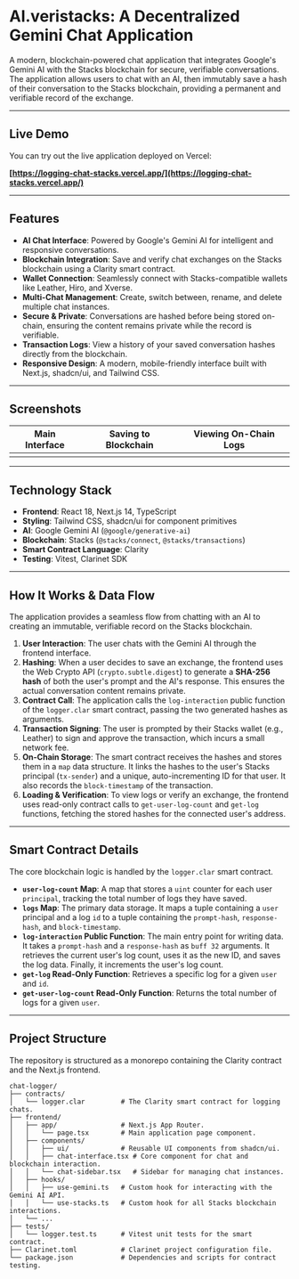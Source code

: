 # AI.veristacks: A Decentralized Gemini Chat Application

A modern, blockchain-powered chat application that integrates Google's Gemini AI with the Stacks blockchain for secure, verifiable conversations. The application allows users to chat with an AI, then immutably save a hash of their conversation to the Stacks blockchain, providing a permanent and verifiable record of the exchange.

---

## Live Demo

You can try out the live application deployed on Vercel:

**[https://logging-chat-stacks.vercel.app/](https://logging-chat-stacks.vercel.app/)**

---

## Features

- **AI Chat Interface**: Powered by Google's Gemini AI for intelligent and responsive conversations.
- **Blockchain Integration**: Save and verify chat exchanges on the Stacks blockchain using a Clarity smart contract.
- **Wallet Connection**: Seamlessly connect with Stacks-compatible wallets like Leather, Hiro, and Xverse.
- **Multi-Chat Management**: Create, switch between, rename, and delete multiple chat instances.
- **Secure & Private**: Conversations are hashed before being stored on-chain, ensuring the content remains private while the record is verifiable.
- **Transaction Logs**: View a history of your saved conversation hashes directly from the blockchain.
- **Responsive Design**: A modern, mobile-friendly interface built with Next.js, shadcn/ui, and Tailwind CSS.

---

## Screenshots

| Main Interface | Saving to Blockchain | Viewing On-Chain Logs |
| :---: | :---: | :---: |
| | | |

---

## Technology Stack

- **Frontend**: React 18, Next.js 14, TypeScript
- **Styling**: Tailwind CSS, shadcn/ui for component primitives
- **AI**: Google Gemini AI (`@google/generative-ai`)
- **Blockchain**: Stacks (`@stacks/connect`, `@stacks/transactions`)
- **Smart Contract Language**: Clarity
- **Testing**: Vitest, Clarinet SDK

---

## How It Works & Data Flow

The application provides a seamless flow from chatting with an AI to creating an immutable, verifiable record on the Stacks blockchain.

1. **User Interaction**: The user chats with the Gemini AI through the frontend interface.
2. **Hashing**: When a user decides to save an exchange, the frontend uses the Web Crypto API (`crypto.subtle.digest`) to generate a **SHA-256 hash** of both the user's prompt and the AI's response. This ensures the actual conversation content remains private.
3. **Contract Call**: The application calls the `log-interaction` public function of the `logger.clar` smart contract, passing the two generated hashes as arguments.
4. **Transaction Signing**: The user is prompted by their Stacks wallet (e.g., Leather) to sign and approve the transaction, which incurs a small network fee.
5. **On-Chain Storage**: The smart contract receives the hashes and stores them in a `map` data structure. It links the hashes to the user's Stacks principal (`tx-sender`) and a unique, auto-incrementing ID for that user. It also records the `block-timestamp` of the transaction.
6. **Loading & Verification**: To view logs or verify an exchange, the frontend uses read-only contract calls to `get-user-log-count` and `get-log` functions, fetching the stored hashes for the connected user's address.

---

## Smart Contract Details

The core blockchain logic is handled by the `logger.clar` smart contract.

- **`user-log-count` Map**: A map that stores a `uint` counter for each user `principal`, tracking the total number of logs they have saved.
- **`logs` Map**: The primary data storage. It maps a tuple containing a `user` principal and a log `id` to a tuple containing the `prompt-hash`, `response-hash`, and `block-timestamp`.
- **`log-interaction` Public Function**: The main entry point for writing data. It takes a `prompt-hash` and a `response-hash` as `buff 32` arguments. It retrieves the current user's log count, uses it as the new ID, and saves the log data. Finally, it increments the user's log count.
- **`get-log` Read-Only Function**: Retrieves a specific log for a given `user` and `id`.
- **`get-user-log-count` Read-Only Function**: Returns the total number of logs for a given `user`.

---

## Project Structure

The repository is structured as a monorepo containing the Clarity contract and the Next.js frontend.

```text
chat-logger/
├── contracts/
│   └── logger.clar         # The Clarity smart contract for logging chats.
├── frontend/
│   ├── app/                # Next.js App Router.
│   │   └── page.tsx        # Main application page component.
│   ├── components/
│   │   ├── ui/             # Reusable UI components from shadcn/ui.
│   │   ├── chat-interface.tsx # Core component for chat and blockchain interaction.
│   │   └── chat-sidebar.tsx   # Sidebar for managing chat instances.
│   ├── hooks/
│   │   ├── use-gemini.ts   # Custom hook for interacting with the Gemini AI API.
│   │   └── use-stacks.ts   # Custom hook for all Stacks blockchain interactions.
│   └── ...
├── tests/
│   └── logger.test.ts      # Vitest unit tests for the smart contract.
├── Clarinet.toml           # Clarinet project configuration file.
└── package.json            # Dependencies and scripts for contract testing.

